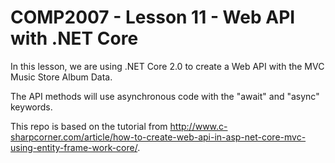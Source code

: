 <h1>COMP2007 - Lesson 11 - Web API with .NET Core</h1>

<p>In this lesson, we are using .NET Core 2.0 to create a Web API with the MVC Music Store Album Data.</p><p>The API methods will use asynchronous code with the "await" and "async" keywords.</p>
<p>This repo is based on the tutorial from <a href="http://www.c-sharpcorner.com/article/how-to-create-web-api-in-asp-net-core-mvc-using-entity-frame-work-core/">http://www.c-sharpcorner.com/article/how-to-create-web-api-in-asp-net-core-mvc-using-entity-frame-work-core/</a>.</p>